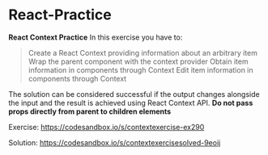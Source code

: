 # React-Practice
**React Context Practice**
In this exercise you have to:

> Create a React Context providing information about an arbitrary item
> Wrap the parent component with the context provider
> Obtain item information in components through Context
> Edit item information in components through Context

The solution can be considered successful if the output changes alongside the input and the result is achieved using React Context API.
**Do not pass props directly from parent to children elements**


Exercise: https://codesandbox.io/s/contextexercise-ex290

Solution: https://codesandbox.io/s/contextexercisesolved-9eoij
